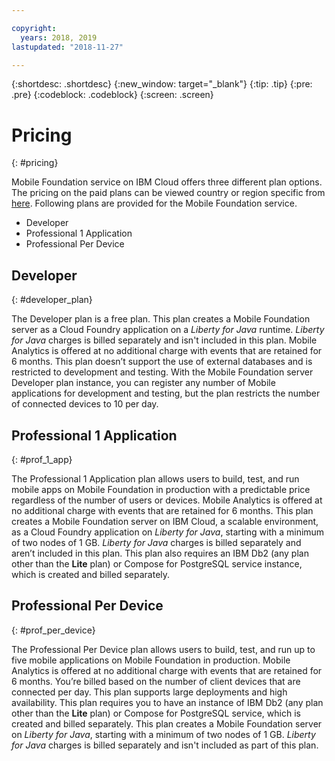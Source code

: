 ```yaml
---

copyright:
  years: 2018, 2019
lastupdated: "2018-11-27"

---
```


{:shortdesc: .shortdesc}
{:new_window: target="_blank"}
{:tip: .tip}
{:pre: .pre}
{:codeblock: .codeblock}
{:screen: .screen}

# Pricing
{: #pricing}

Mobile Foundation service on IBM Cloud offers three different plan options. The pricing on the paid plans can be viewed country or region specific from [here](https://cloud.ibm.com/catalog/services/mobile-foundation). Following plans are provided for the Mobile Foundation service.
* Developer 
* Professional 1 Application
* Professional Per Device

## Developer
{: #developer_plan}

The Developer plan is a free plan. This plan creates a Mobile Foundation server as a Cloud Foundry application on a *Liberty for Java* runtime. *Liberty for Java* charges is billed separately and isn't included in this plan. Mobile Analytics is offered at no additional charge with events that are retained for 6 months. This plan doesn’t support the use of external databases and is restricted to development and testing. With the Mobile Foundation server Developer plan instance, you can register any number of Mobile applications for development and testing, but the plan restricts the number of connected devices to 10 per day.

## Professional 1 Application
{: #prof_1_app}

The Professional 1 Application plan allows users to build, test, and run mobile apps on Mobile Foundation in production with a predictable price regardless of the number of users or devices. Mobile Analytics is offered at no additional charge with events that are retained for 6 months. This plan creates a Mobile Foundation server on IBM Cloud, a scalable environment, as a Cloud Foundry application on *Liberty for Java*, starting with a minimum of two nodes of 1 GB. *Liberty for Java* charges is billed separately and aren’t included in this plan. This plan also requires an IBM Db2 (any plan other than the **Lite** plan) or Compose for PostgreSQL service instance, which is created and billed separately.

## Professional Per Device
{: #prof_per_device}

The Professional Per Device plan allows users to build, test, and run up to five mobile applications on Mobile Foundation in production. Mobile Analytics is offered at no additional charge with events that are retained for 6 months. You’re billed based on the number of client devices that are connected per day. This plan supports large deployments and high availability. This plan requires you to have an instance of IBM Db2 (any plan other than the **Lite** plan) or Compose for PostgreSQL service, which is created and billed separately. This plan creates a Mobile Foundation server on *Liberty for Java*, starting with a minimum of two nodes of 1 GB. *Liberty for Java* charges is billed separately and isn't included as part of this plan.
